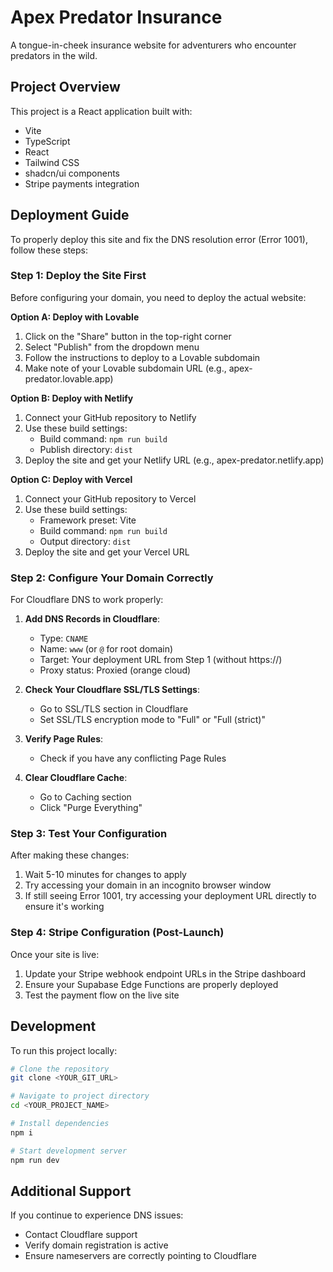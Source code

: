 
# Apex Predator Insurance

A tongue-in-cheek insurance website for adventurers who encounter predators in the wild.

## Project Overview

This project is a React application built with:
- Vite
- TypeScript
- React 
- Tailwind CSS
- shadcn/ui components
- Stripe payments integration

## Deployment Guide

To properly deploy this site and fix the DNS resolution error (Error 1001), follow these steps:

### Step 1: Deploy the Site First

Before configuring your domain, you need to deploy the actual website:

**Option A: Deploy with Lovable**
1. Click on the "Share" button in the top-right corner
2. Select "Publish" from the dropdown menu
3. Follow the instructions to deploy to a Lovable subdomain
4. Make note of your Lovable subdomain URL (e.g., apex-predator.lovable.app)

**Option B: Deploy with Netlify**
1. Connect your GitHub repository to Netlify
2. Use these build settings:
   - Build command: `npm run build`
   - Publish directory: `dist`
3. Deploy the site and get your Netlify URL (e.g., apex-predator.netlify.app)

**Option C: Deploy with Vercel**
1. Connect your GitHub repository to Vercel
2. Use these build settings:
   - Framework preset: Vite
   - Build command: `npm run build`
   - Output directory: `dist`
3. Deploy the site and get your Vercel URL

### Step 2: Configure Your Domain Correctly

For Cloudflare DNS to work properly:

1. **Add DNS Records in Cloudflare**:
   - Type: `CNAME`
   - Name: `www` (or `@` for root domain)
   - Target: Your deployment URL from Step 1 (without https://)
   - Proxy status: Proxied (orange cloud)

2. **Check Your Cloudflare SSL/TLS Settings**:
   - Go to SSL/TLS section in Cloudflare
   - Set SSL/TLS encryption mode to "Full" or "Full (strict)"

3. **Verify Page Rules**:
   - Check if you have any conflicting Page Rules

4. **Clear Cloudflare Cache**:
   - Go to Caching section
   - Click "Purge Everything"

### Step 3: Test Your Configuration

After making these changes:
1. Wait 5-10 minutes for changes to apply
2. Try accessing your domain in an incognito browser window
3. If still seeing Error 1001, try accessing your deployment URL directly to ensure it's working

### Step 4: Stripe Configuration (Post-Launch)

Once your site is live:

1. Update your Stripe webhook endpoint URLs in the Stripe dashboard
2. Ensure your Supabase Edge Functions are properly deployed
3. Test the payment flow on the live site

## Development

To run this project locally:

```sh
# Clone the repository
git clone <YOUR_GIT_URL>

# Navigate to project directory
cd <YOUR_PROJECT_NAME>

# Install dependencies
npm i

# Start development server
npm run dev
```

## Additional Support

If you continue to experience DNS issues:
- Contact Cloudflare support
- Verify domain registration is active
- Ensure nameservers are correctly pointing to Cloudflare

